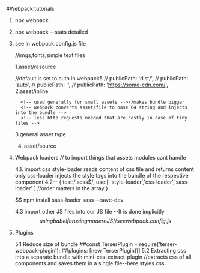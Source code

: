 #Webpack tutorials

1. npx webpack
<!-- // for detailed version of execution -->
2. npx webpack --stats detailed

<!-- Custom Configuration -->

3.  see in webpack.config.js file
       <!-- Asset modules-->//imgs,fonts,simple text files
    1.asset/resource
       <!-- public path -->
    //default is set to auto in webpack5
    // publicPath: 'dist/',
    // publicPath: 'auto',
    // publicPath: '',
    // publicPath: 'https://some-cdn.com/',
    2.asset/inline
       <!-- Inlines a file into a bundle as a data -->
       <!-- doesnt generate a new file in the output directory -->
          <!-- used generally for small assets -->//makes bundle bigger
          <!-- webpack converts asset/file to base 64 string and injects into the bundle -->
          <!-- less http requests needed that are costly in case of tiny files -->
    3.general asset type
    <!-- webpack will decide whteher to import by asset/resource or asset/inline based on size of file -->
    <!-- if > 8 kilobyte=> asset/resource else asset/inline -->
       <!-- we can change this '8kb magic number too'read webpack.config.js -->
    <!-- type:'asset' -->
    4. asset/source
    <!-- without any modification as string, file is injected without creating a new file -->
4.  Webpack loaders // to import things that assets modules cant handle
    <!-- Explicitly we need to install packages for the loaders -->
    <!-- other js modules, css,sass,handlebars,xml and much more -->
    <!-- webpack loaders are JS Libraries that help you to import that stuff -->

    4.1. import css
    style-loader
    reads content of css file and returns content only
    css-loader
    injects the style tags into the bundle of the respective component
    4.2--
    {
    test:/\.scss$/,
    use:[
    'style-loader','css-loader','sass-loader'
    ] //order matters in the array
    }

    $$
    npm install sass-loader sass --save-dev

    4.3
    import other JS files into our JS file
    --It is done implicitly
    $$using babel for using modern JS// see webpack.config.js
    $$

5.  Plugins
    <!-- JS libraries which do things beyong imports only as done by loaders -->
    5.1 Reduce size of bundle
    ##const TerserPlugin = require('terser-webpack-plugin');
    ##plugins: [new TerserPlugin()]
    5.2 Extracting css into a separate bundle with mini-css-extract-plugin
    //extracts css of all components and saves them in a single file--here styles.css
